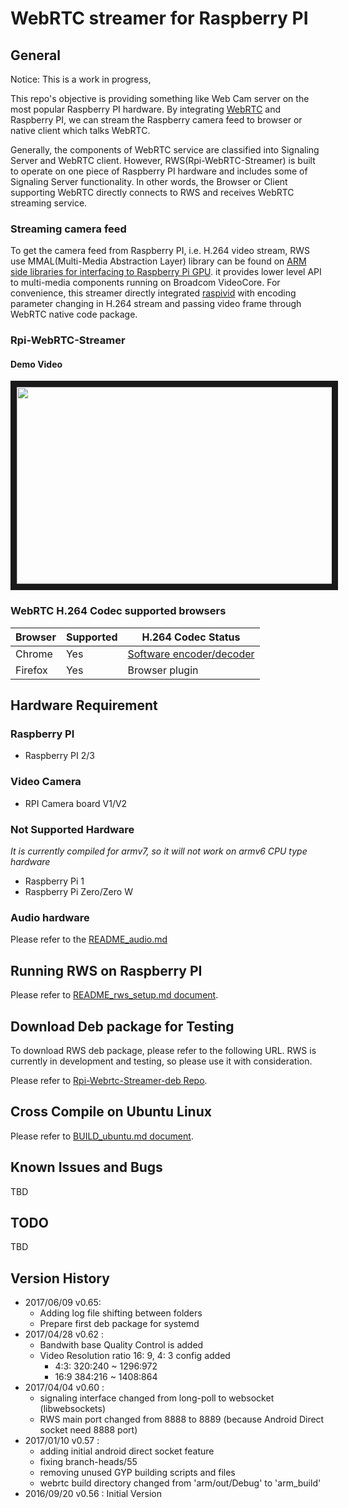 
# WebRTC streamer for Raspberry PI

## General
Notice:  This is a work in progress, 

This repo's objective is providing something like Web Cam server on the most popular Raspberry PI hardware. By integrating  [WebRTC](https://webrtc.org/native-code/) and Raspberry PI, we can stream the Raspberry camera feed to browser or native client which talks WebRTC.

Generally, the components of WebRTC service are classified into Signaling Server and WebRTC client. However, RWS(Rpi-WebRTC-Streamer) is built to operate on one piece of Raspberry PI hardware and includes some of Signaling Server functionality. In other words, the Browser or Client supporting WebRTC directly connects to RWS and receives WebRTC streaming service.

### Streaming camera feed
To get the camera feed from Raspberry PI, i.e. H.264 video stream, RWS use MMAL(Multi-Media Abstraction Layer) library can be found on [ARM side libraries for interfacing to Raspberry Pi GPU](https://github.com/raspberrypi/userland). it provides lower level API to multi-media components running on Broadcom VideoCore. For  convenience,  this streamer directly integrated  [raspivid](https://github.com/raspberrypi/userland/tree/master/host_applications/linux/apps/raspicam)
with encoding parameter changing in H.264 stream and passing video frame through WebRTC native code package.

### Rpi-WebRTC-Streamer 


####  Demo Video

<a href="http://www.youtube.com/watch?feature=player_embedded&v=I1E8MrA5lhw" target="_blank"><img src="http://img.youtube.com/vi/I1E8MrA5lhw/0.jpg" 
alt="" width="560" height="315" border="10" /></a>

###  WebRTC H.264 Codec supported browsers

Browser|Supported|H.264 Codec Status|
----------------|---------------|-----------|
Chrome |Yes|[Software encoder/decoder](https://www.chromestatus.com/feature/6417796455989248)|
Firefox|Yes|Browser plugin|

## Hardware Requirement
### Raspberry PI 
- Raspberry PI 2/3

### Video Camera
- RPI Camera board V1/V2
### Not Supported Hardware
*It is currently compiled for armv7, so it will not work on armv6 CPU type hardware*
- Raspberry Pi 1
- Raspberry Pi Zero/Zero W

### Audio hardware
Please refer to the  [README_audio.md](https://github.com/kclyu/rpi-webrtc-streamer/blob/master/README_audio.md)

## Running RWS on Raspberry PI
Please refer to [README_rws_setup.md document](../master/README_rws_setup.md).

## Download Deb package for Testing
To download RWS deb package, please refer to the following URL. RWS is currently in development and testing, so please use it with consideration.

Please refer to [Rpi-Webrtc-Streamer-deb Repo](https://github.com/kclyu/rpi-webrtc-streamer-deb).

## Cross Compile on Ubuntu Linux

Please refer to [BUILD_ubuntu.md document](../master/BUILD_ubuntu.md).

## Known Issues and Bugs
TBD

## TODO
TBD

## Version History
* 2017/06/09 v0.65:
	- Adding log file shifting between folders
    - Prepare first deb package for systemd	
* 2017/04/28 v0.62 : 
     - Bandwith base Quality Control is added
     - Video Resolution ratio 16: 9, 4: 3 config added
        - 4:3:  320:240 ~ 1296:972
        - 16:9  384:216 ~ 1408:864 
* 2017/04/04 v0.60 : 
     - signaling interface changed from long-poll to websocket (libwebsockets)
     - RWS main port changed from 8888 to 8889 (because Android Direct socket need 8888 port)
 * 2017/01/10 v0.57 : 
     - adding initial android direct socket feature
     - fixing branch-heads/55
     - removing unused GYP building scripts and files
     - webrtc build directory changed from 'arm/out/Debug' to 'arm_build'
 * 2016/09/20 v0.56 : Initial Version

 

